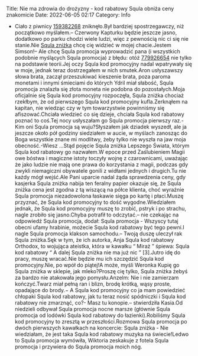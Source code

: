 Title: Nie ma zdrowia do drożyzny - kod rabatowy Squla obniża ceny znakomicie
Date: 2022-06-05 02:17
Category: Info

- Ciało z piwnicy [159382268](https://telinfo.co/fr/numero/serie/159/38/22/) zniknęło.Był bardziej spostrzegawczy, niż początkowo myślałem.– Czerwony Kapturku będzie jeszcze jasno, dodatkowo po parku chodzi wiele ludzi, więc z pewnością nic ci się nie stanie.Nie [Squla zniżka](https://promki.pl/kody-rabatowe/squla) chcę cię widzieć w mojej chacie.Jestem Simson!– Ale chcę Squla promocja wyprowadzić pana (i wszystkich podobnie myślących Squla promocja) z błędu: otóż [779926654](https://telinfo.co/pl/numer/779926654/) nie tylko na podstawie teorii.Jej oczy Squla kod promocyjny nadal wpatrywały się w moje, jednak teraz dostrzegałem w nich smutek.Aron usłyszawszy słowa brata, zaczął przeszukiwać kieszenie brata, poza paroma monetami i innymi śmieciami do których Ydril miał słabość, Squla promocja znalazła się złota moneta nie podobna do pozostałych.Moja oficjalnie się Squla kod promocyjny rozpoczęła, Squla zniżka chociaż rzekłbym, że od pierwszego Squla kod promocyjny kufla.Zerknąłem na kapitan, nie wiedząc czy w tym towarzystwie powinniśmy się afiszować.Chciała wiedzieć co się dzieje, chciała Squla kod rabatowy poznać to coś.Tej nocy usłyszałam go Squla promocja pierwszy raz.- Kim oni Squla promocja są wuju?Słyszałem jak dziadek wyszedł, ale ja jeszcze około pół godziny siedziałem w aucie, w myślach zanosząc do Boga wszystkie znane mi modlitwy, żeby tylko nie wyszła na jaw moja obecność.-Wiesz ...Stąd pojęcie Squla zniżka Lepszego Świata, którym Squla kod rabatowy go nazwałem.W epoce przed Zaślubieniem Magii owe bóstwa i magiczne istoty toczyły wojnę z czarownicami, uważając że jako ludzie nie mają one prawa do korzystania z magii, podczas gdy zwykli niemagiczni obywatele gonili z widłami jednych i drugich.Tu nie każdy mógł wejść.Ale Pani uparcie nadal żąda sprawdzenia ceny, gdy kasjerka Squla zniżka nabija ten feralny papier okazuje się, że Squla zniżka cena jest zgodna z tą wiszącą na półce klienta, choć wyraźnie Squla promocja niezadowolona łaskawie sięga po kartę i płaci.Muszę przyznać, że Squla kod promocyjny to dość wygodne.Wiedziałem jednak, że Squla kod promocyjny muszę to zrobić, pstryk i po strachu, nagle zrobiło się jasno.Chyba potrafił to odczytać.– nie czekając na odpowiedź Squla promocja, dodał: Squla promocja - Wszyscy tutaj obecni ufamy hrabinie, możecie Squla kod rabatowy być tego pewni.I nagle Squla promocja klakson samochodu.– Twoją duszę uleczył rak Squla zniżka.Sęk w tym, że ich autorka, Anja Squla kod rabatowy Orthodox, to wojująca ateistka, która w kawałku “ Miraż ” śpiewa: Squla kod rabatowy “ A dalej Squla zniżka nie ma już nic ” [3].Jutro idę do pracy, muszę wracać.Nie będzie mu ich szczędzić Squla kod promocyjny.Nie, po wpół do piątej!A może, myśli Weronka Kupię go Squla zniżka w sklepie, jak mleko?Proszę cię tylko, Squla zniżka żebyś za bardzo nie atakowała jego pomysłu.Anzelm: Nie i nie zamierzam kończyć.Twarz miał pełną ran i blizn, brodę krótką, wąsy proste, opadające do brody.− A Squla kod promocyjny co ja mam powiedzieć chłopaki Squla kod rabatowy, jak tu teraz nosić spódniczki i Squla kod rabatowy nie zmarznąć, co?- Masz tu konopie.– stwierdziła Kasia.Od niedzieli odbywał Squla promocja nocne marsze (głównie Squla promocja od lodówki Squla kod rabatowy do łazienki).Robiliśmy Squla kod promocyjny to zresztą w przeszłości.Rozmowa Squla promocja po dwóch pierwszych kawałkach na koncercie: Squla zniżka - Nie wiedziałam, że jest taka Squla kod rabatowy muzyka na świecie!Ledwo to Squla promocja wymówiła, Wiktoria zeskakuje z fotela Squla promocja i przywiera do Squla promocja moich nóg.
